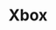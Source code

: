 ---
title: Xbox
company: microsoft
logo: '<path d="M142.193651,36.442328 L160.530864,36.442328 C161.776014,34.442328 162.507584,32.017284 162.507584,29.4010582 C162.507584,26.7848325 161.775661,24.3590829 160.530864,22.3597884 L142.193651,22.3597884 C140.949206,24.3590829 140.217637,26.7848325 140.217637,29.4010582 C140.217637,32.0169312 140.949559,34.442328 142.193651,36.442328 Z M162.4903,18.5957672 C164.762257,21.4843034 166.140741,25.2620811 166.141093,29.4010582 C166.141093,33.5393298 164.762257,37.3174603 162.4903,40.2059965 L162.4903,40.2123457 L162.485362,40.2123457 L156.803175,40.2123457 L145.922046,40.2123457 L140.240212,40.2123457 L140.234921,40.2123457 L140.234921,40.2059965 C137.96261,37.3178131 136.583422,33.5389771 136.583422,29.4010582 C136.583422,25.2620811 137.962963,21.4843034 140.234921,18.5954145 L140.234921,18.5890653 L140.240212,18.5890653 L145.922046,18.5890653 L156.803175,18.5890653 L162.485362,18.5890653 L162.4903,18.5890653 L162.4903,18.5957672 Z M108.484303,36.442328 L126.820459,36.442328 C127.761199,34.9322751 128.407407,33.1802469 128.667725,31.2864198 L106.636332,31.2864198 C106.89806,33.1802469 107.544268,34.9322751 108.484303,36.442328 Z M108.484303,22.3594356 C107.544268,23.8698413 106.89806,25.6218695 106.636684,27.5149912 L128.668078,27.5149912 C128.407407,25.6218695 127.760847,23.8694885 126.820459,22.3594356 L108.484303,22.3594356 Z M130.782011,28.5255732 L130.782011,30.2751323 L132.353439,31.0761905 C132.034568,34.5541446 130.741446,37.7118166 128.7806,40.2049383 L128.7806,40.2119929 L128.774956,40.2119929 L123.092769,40.2119929 L112.212346,40.2119929 L106.529453,40.2119929 L106.524515,40.2119929 L106.524515,40.2056437 C104.602469,37.7619048 103.323104,34.6811287 102.973192,31.2857143 L99.475485,31.2857143 L99.475485,27.5146384 L102.973192,27.5146384 C103.323104,24.1202822 104.602822,21.038448 106.524515,18.5954145 L106.524515,18.5890653 L106.529453,18.5890653 L112.212346,18.5890653 L123.092769,18.5890653 L128.774956,18.5890653 L128.7806,18.5890653 L128.7806,18.5957672 C130.741446,21.0888889 132.034568,24.2458554 132.353439,27.7248677 L130.782011,28.5255732 Z M199.974956,18.5897707 L186.710406,29.4010582 L199.974956,40.2119929 L194.319577,40.2119929 L183.882892,31.7058201 L173.446914,40.2119929 L167.790829,40.2119929 L181.055026,29.4010582 L167.790829,18.5897707 L173.446914,18.5897707 L183.882892,27.0962963 L194.319577,18.5897707 L199.974956,18.5897707 Z M100.95485,18.5897707 L87.6906526,29.4010582 L100.954497,40.2119929 L95.2991182,40.2119929 L84.8631393,31.7058201 L74.4268078,40.2119929 L68.7710758,40.2119929 L82.0349206,29.4010582 L68.7710758,18.5897707 L74.4268078,18.5897707 L84.8634921,27.0962963 L95.2994709,18.5897707 L100.95485,18.5897707 Z M33.1569665,17.0511464 C33.6170104,17.010644 52.598842,10.7492509 61.0229277,4 C60.9918748,4 59.6111104,5.64574357 57.4955908,8.23280423 C53.5478,12.4215674 47.1512624,19.2523904 41.2698413,24.1058201 C41.4806325,24.2100537 55.8230254,45.5533616 66.313933,55.8518519 C66.313933,55.8518519 64.0005411,54.4342462 60.3174603,51.9717813 C55.5687852,48.7855196 48.4706991,43.8024564 41.2698413,37.8624339 C38.5723894,35.6973377 35.8016123,33.3066552 33.1569665,30.8077601 C30.5123205,33.3066552 27.7415436,35.6973377 25.0440917,37.8624339 C17.843234,43.8024564 10.7451477,48.7855196 5.99647266,51.9717813 C2.31339193,54.4342462 2.84217094e-14,55.8518519 2.84217094e-14,55.8518519 C10.4909077,45.5533616 24.8333006,24.2100537 25.0440917,24.1058201 C19.1626705,19.2523904 12.7661331,12.4215674 8.81834215,8.23280423 C6.70282254,5.64574357 5.3220581,4 5.29100529,4 C13.7150909,10.7492509 32.6969226,17.010644 33.1569665,17.0511464 Z" />'
disc: true
cartridge: false
color: gray-900
order: 23
---